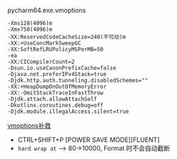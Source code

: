 pycharm64.exe.vmoptions
```
-Xms128(4096)m
-Xmx750(4096)m
-XX:ReservedCodeCacheSize=240(不可动)m
-XX:+UseConcMarkSweepGC
-XX:SoftRefLRUPolicyMSPerMB=50
-ea
-XX:CICompilerCount=2
-Dsun.io.useCanonPrefixCache=false
-Djava.net.preferIPv4Stack=true
-Djdk.http.auth.tunneling.disabledSchemes=""
-XX:+HeapDumpOnOutOfMemoryError
-XX:-OmitStackTraceInFastThrow
-Djdk.attach.allowAttachSelf
-Dkotlinx.coroutines.debug=off
-Djdk.module.illegalAccess.silent=true
```

[vmoptions补救](https://intellij-support.jetbrains.com/hc/en-us/articles/206544519)


- CTRL+SHIFT+P [POWER SAVE MODE][FLUENT]
- `hard wrap at` --> 80->10000, Format 时不会自动截断 